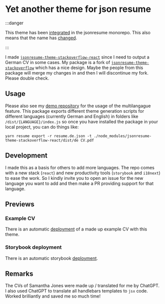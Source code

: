# Yet another theme for json resume

:::danger

This theme has been [integrated](https://github.com/jsonresume/jsonresume.org/tree/aa54dc2744d12edd1a33d39440dda0768030fefa/themes/stackoverflow) in the jsonresume monorepo. This also means that the name has [changed](https://www.npmjs.com/package/@jsonresume/theme-stackoverflow).

:::

I made [`jsonresume-theme-stackoverflow-react`](https://www.npmjs.com/package/jsonresume-theme-stackoverflow-react) since I need to output a German CV in some cases. My package is a fork of [`jsonresume-theme-stackoverflow`](https://www.npmjs.com/package/jsonresume-theme-stackoverflow) which has a nice design. Maybe the people from this package will merge my changes in and then I will discontinue my fork. Please double check.

## Usage

Please also see my [demo repository](https://github.com/levino/demo-for-react-jsonresume-theme) for the usage of the multilangague feature. This package exports different theme generation scripts for different languages (currently German and English) in folders like `/dist/{LANGUAGE}/index.js` so once you have installed the package in your local project, you can do things like:

```
yarn resume export -r resume.de.json -t ./node_modules/jsonresume-theme-stackoverflow-react/dist/de CV.pdf
```

## Development

I made this as a basis for others to add more languages. The repo comes with a new stack (`react`) and new productivity tools (`storybook` and `i18next`) to ease the work. So I kindly invite you to open an issue for the new language you want to add and then make a PR providing support for that language.

## Previews

### Example CV

There is an automatic [deployment](https://stackoverflow-jsonresume-example.netlify.app/) of a made up example CV with this theme.

### Storybook deployment

There is an automatic storybook [deployment](https://sb-stackoverflow-jsonresume-theme.netlify.app/).

## Remarks

The CVs of Samantha Jones were made up / translated for me by ChatGPT. I also used ChatGPT to translate all handlebars templates to `jsx` code. Worked brilliantly and saved me so much time!
